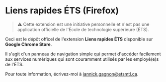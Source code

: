 # Liens rapides ÉTS (Firefox)

> ⚠️ Cette extension est une initiative personnelle et n'est pas une application officielle de l'École de technologie supérieure (ÉTS).

Ceci est le dépôt officel de l'extension **Liens rapides ÉTS** disponible sur **Google Chrome Store**. 

Il s'agit d'un panneau de navigation simple qui permet d'accéder facilement aux services numériques qui sont couramment utilisés par les employé(e)s de l'ÉTS.

Pour toute information, écrivez-moi à [iannick.gagnon@etsmtl.ca](mailto:iannick.gagnon@etsmtl.ca).

